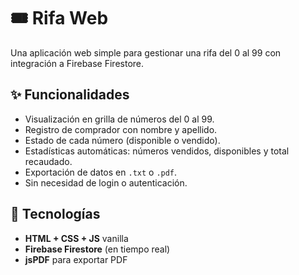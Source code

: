 # 🎟️ Rifa Web

Una aplicación web simple para gestionar una rifa del 0 al 99 con integración a Firebase Firestore.

## ✨ Funcionalidades

- Visualización en grilla de números del 0 al 99.
- Registro de comprador con nombre y apellido.
- Estado de cada número (disponible o vendido).
- Estadísticas automáticas: números vendidos, disponibles y total recaudado.
- Exportación de datos en `.txt` o `.pdf`.
- Sin necesidad de login o autenticación.

## 🧰 Tecnologías

- **HTML + CSS + JS** vanilla
- **Firebase Firestore** (en tiempo real)
- **jsPDF** para exportar PDF
